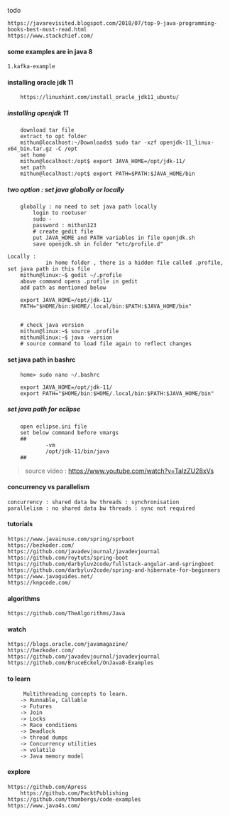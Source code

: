 todo  
	
	https://javarevisited.blogspot.com/2018/07/top-9-java-programming-books-best-must-read.html
	https://www.stackchief.com/

#### some examples are in java 8 

	1.kafka-example

#### installing oracle jdk 11

		https://linuxhint.com/install_oracle_jdk11_ubuntu/
		
		
##### installing openjdk 11

        download tar file
        extract to opt folder
        mithun@localhost:~/Downloads$ sudo tar -xzf openjdk-11_linux-x64_bin.tar.gz -C /opt
        set home
        mithun@localhost:/opt$ export JAVA_HOME=/opt/jdk-11/
        set path
        mithun@localhost:/opt$ export PATH=$PATH:$JAVA_HOME/bin
        
        
##### two option : set java globally or locally
	
        globally : no need to set java path locally
			login to rootuser
			sudo -
			password : mithun123
			# create gedit file
			put JAVA_HOME and PATH variables in file openjdk.sh
			save openjdk.sh in folder "etc/profile.d"

	Locally : 
                in home folder , there is a hidden file called .profile, set java path in this file
		mithun@linux:~$ gedit ~/.profile
		above command opens .profile in gedit
		add path as mentioned below
			
		export JAVA_HOME=/opt/jdk-11/
		PATH="$HOME/bin:$HOME/.local/bin:$PATH:$JAVA_HOME/bin"


		# check java version
		mithun@linux:~$ source .profile
		mithun@linux:~$ java -version
		# source command to load file again to reflect changes        
        
#### set java path in bashrc 

		home> sudo nano ~/.bashrc
		 
		export JAVA_HOME=/opt/jdk-11/
		export PATH="$HOME/bin:$HOME/.local/bin:$PATH:$JAVA_HOME/bin"


        
##### set java path for eclipse
        open eclipse.ini file
        set below command before vmargs
        ##
                -vm 
                /opt/jdk-11/bin/java
        ##
        
        
> source video : https://www.youtube.com/watch?v=TaIzZU28xVs



#### concurrency vs parallelism
	concurrency : shared data bw threads : synchronisation
	parallelism : no shared data bw threads : sync not required
	
#### tutorials

	https://www.javainuse.com/spring/sprboot
	https://bezkoder.com/
	https://github.com/javadevjournal/javadevjournal
	https://github.com/roytuts/spring-boot
	https://github.com/darbyluv2code/fullstack-angular-and-springboot  
	https://github.com/darbyluv2code/spring-and-hibernate-for-beginners
	https://www.javaguides.net/
	https://knpcode.com/
	
	
#### algorithms 

	https://github.com/TheAlgorithms/Java
	
	
#### watch

	https://blogs.oracle.com/javamagazine/
	https://bezkoder.com/
	https://github.com/javadevjournal/javadevjournal
	https://github.com/BruceEckel/OnJava8-Examples
	


#### to learn

		 Multithreading concepts to learn.
		-> Runnable, Callable
		-> Futures
		-> Join
		-> Locks
		-> Race conditions
		-> Deadlock
		-> thread dumps
		-> Concurrency utilities
		-> volatile
		-> Java memory model
		
#### explore

	https://github.com/Apress
        https://github.com/PacktPublishing
	https://github.com/thombergs/code-examples
	https://www.java4s.com/
